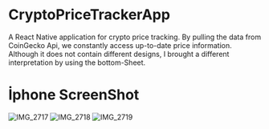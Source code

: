 # CryptoPriceTrackerApp
A React Native application for crypto price tracking. By pulling the data from CoinGecko Api, we constantly access up-to-date price information. Although it does not contain different designs, I brought a different interpretation by using the bottom-Sheet.
# İphone ScreenShot
![IMG_2717](https://user-images.githubusercontent.com/108815807/226334645-1761aa81-c27b-409f-8421-d8b935eb0f20.png)
![IMG_2718](https://user-images.githubusercontent.com/108815807/226334656-4396729c-1eb5-4c02-a3fb-cd5bae84f327.png)
![IMG_2719](https://user-images.githubusercontent.com/108815807/226334684-baf6144b-ae6d-4b95-a85f-e016f305f809.png)
